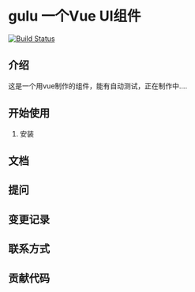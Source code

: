 # gulu 一个Vue UI组件
[![Build Status](https://travis-ci.org/Liqiaomiao/gulu.svg?branch=master)](https://travis-ci.org/Liqiaomiao/gulu)
## 介绍
这是一个用vue制作的组件，能有自动测试，正在制作中....
## 开始使用
1. 安装

## 文档

## 提问

## 变更记录

## 联系方式

## 贡献代码



